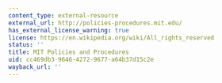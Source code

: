 ```yaml
---
content_type: external-resource
external_url: http://policies-procedures.mit.edu/
has_external_license_warning: true
license: https://en.wikipedia.org/wiki/All_rights_reserved
status: ''
title: MIT Policies and Procedures
uid: cc469db3-9646-4272-9677-a64b37d15c2e
wayback_url: ''
---
```

